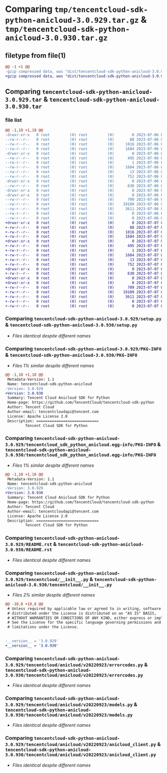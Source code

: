 # Comparing `tmp/tencentcloud-sdk-python-anicloud-3.0.929.tar.gz` & `tmp/tencentcloud-sdk-python-anicloud-3.0.930.tar.gz`

## filetype from file(1)

```diff
@@ -1 +1 @@
-gzip compressed data, was "dist/tencentcloud-sdk-python-anicloud-3.0.929.tar", last modified: Thu Jul  6 00:17:07 2023, max compression
+gzip compressed data, was "dist/tencentcloud-sdk-python-anicloud-3.0.930.tar", last modified: Fri Jul  7 00:15:37 2023, max compression
```

## Comparing `tencentcloud-sdk-python-anicloud-3.0.929.tar` & `tencentcloud-sdk-python-anicloud-3.0.930.tar`

### file list

```diff
@@ -1,19 +1,19 @@
-drwxr-xr-x   0 root         (0) root         (0)        0 2023-07-06 00:17:07.000000 tencentcloud-sdk-python-anicloud-3.0.929/
--rw-r--r--   0 root         (0) root         (0)       88 2023-07-06 00:17:07.000000 tencentcloud-sdk-python-anicloud-3.0.929/setup.cfg
--rw-r--r--   0 root         (0) root         (0)     1016 2023-07-06 00:17:07.000000 tencentcloud-sdk-python-anicloud-3.0.929/setup.py
--rw-r--r--   0 root         (0) root         (0)     1684 2023-07-06 00:17:07.000000 tencentcloud-sdk-python-anicloud-3.0.929/PKG-INFO
-drwxr-xr-x   0 root         (0) root         (0)        0 2023-07-06 00:17:07.000000 tencentcloud-sdk-python-anicloud-3.0.929/tencentcloud_sdk_python_anicloud.egg-info/
--rw-r--r--   0 root         (0) root         (0)      495 2023-07-06 00:17:07.000000 tencentcloud-sdk-python-anicloud-3.0.929/tencentcloud_sdk_python_anicloud.egg-info/SOURCES.txt
--rw-r--r--   0 root         (0) root         (0)        1 2023-07-06 00:17:07.000000 tencentcloud-sdk-python-anicloud-3.0.929/tencentcloud_sdk_python_anicloud.egg-info/dependency_links.txt
--rw-r--r--   0 root         (0) root         (0)     1684 2023-07-06 00:17:07.000000 tencentcloud-sdk-python-anicloud-3.0.929/tencentcloud_sdk_python_anicloud.egg-info/PKG-INFO
--rw-r--r--   0 root         (0) root         (0)       13 2023-07-06 00:17:07.000000 tencentcloud-sdk-python-anicloud-3.0.929/tencentcloud_sdk_python_anicloud.egg-info/top_level.txt
--rw-r--r--   0 root         (0) root         (0)      752 2023-07-06 00:17:07.000000 tencentcloud-sdk-python-anicloud-3.0.929/README.rst
-drwxr-xr-x   0 root         (0) root         (0)        0 2023-07-06 00:17:07.000000 tencentcloud-sdk-python-anicloud-3.0.929/tencentcloud/
--rw-r--r--   0 root         (0) root         (0)      630 2023-07-06 00:17:07.000000 tencentcloud-sdk-python-anicloud-3.0.929/tencentcloud/__init__.py
-drwxr-xr-x   0 root         (0) root         (0)        0 2023-07-06 00:17:07.000000 tencentcloud-sdk-python-anicloud-3.0.929/tencentcloud/anicloud/
-drwxr-xr-x   0 root         (0) root         (0)        0 2023-07-06 00:17:07.000000 tencentcloud-sdk-python-anicloud-3.0.929/tencentcloud/anicloud/v20220923/
--rw-r--r--   0 root         (0) root         (0)      709 2023-07-06 00:17:07.000000 tencentcloud-sdk-python-anicloud-3.0.929/tencentcloud/anicloud/v20220923/errorcodes.py
--rw-r--r--   0 root         (0) root         (0)    19109 2023-07-06 00:17:07.000000 tencentcloud-sdk-python-anicloud-3.0.929/tencentcloud/anicloud/v20220923/models.py
--rw-r--r--   0 root         (0) root         (0)     3611 2023-07-06 00:17:07.000000 tencentcloud-sdk-python-anicloud-3.0.929/tencentcloud/anicloud/v20220923/anicloud_client.py
--rw-r--r--   0 root         (0) root         (0)        0 2023-07-06 00:17:07.000000 tencentcloud-sdk-python-anicloud-3.0.929/tencentcloud/anicloud/v20220923/__init__.py
--rw-r--r--   0 root         (0) root         (0)        0 2023-07-06 00:17:07.000000 tencentcloud-sdk-python-anicloud-3.0.929/tencentcloud/anicloud/__init__.py
+drwxr-xr-x   0 root         (0) root         (0)        0 2023-07-07 00:15:37.000000 tencentcloud-sdk-python-anicloud-3.0.930/
+-rw-r--r--   0 root         (0) root         (0)       88 2023-07-07 00:15:37.000000 tencentcloud-sdk-python-anicloud-3.0.930/setup.cfg
+-rw-r--r--   0 root         (0) root         (0)     1016 2023-07-07 00:15:36.000000 tencentcloud-sdk-python-anicloud-3.0.930/setup.py
+-rw-r--r--   0 root         (0) root         (0)     1684 2023-07-07 00:15:37.000000 tencentcloud-sdk-python-anicloud-3.0.930/PKG-INFO
+drwxr-xr-x   0 root         (0) root         (0)        0 2023-07-07 00:15:37.000000 tencentcloud-sdk-python-anicloud-3.0.930/tencentcloud_sdk_python_anicloud.egg-info/
+-rw-r--r--   0 root         (0) root         (0)      495 2023-07-07 00:15:37.000000 tencentcloud-sdk-python-anicloud-3.0.930/tencentcloud_sdk_python_anicloud.egg-info/SOURCES.txt
+-rw-r--r--   0 root         (0) root         (0)        1 2023-07-07 00:15:37.000000 tencentcloud-sdk-python-anicloud-3.0.930/tencentcloud_sdk_python_anicloud.egg-info/dependency_links.txt
+-rw-r--r--   0 root         (0) root         (0)     1684 2023-07-07 00:15:37.000000 tencentcloud-sdk-python-anicloud-3.0.930/tencentcloud_sdk_python_anicloud.egg-info/PKG-INFO
+-rw-r--r--   0 root         (0) root         (0)       13 2023-07-07 00:15:37.000000 tencentcloud-sdk-python-anicloud-3.0.930/tencentcloud_sdk_python_anicloud.egg-info/top_level.txt
+-rw-r--r--   0 root         (0) root         (0)      752 2023-07-07 00:15:36.000000 tencentcloud-sdk-python-anicloud-3.0.930/README.rst
+drwxr-xr-x   0 root         (0) root         (0)        0 2023-07-07 00:15:37.000000 tencentcloud-sdk-python-anicloud-3.0.930/tencentcloud/
+-rw-r--r--   0 root         (0) root         (0)      630 2023-07-07 00:15:36.000000 tencentcloud-sdk-python-anicloud-3.0.930/tencentcloud/__init__.py
+drwxr-xr-x   0 root         (0) root         (0)        0 2023-07-07 00:15:37.000000 tencentcloud-sdk-python-anicloud-3.0.930/tencentcloud/anicloud/
+drwxr-xr-x   0 root         (0) root         (0)        0 2023-07-07 00:15:37.000000 tencentcloud-sdk-python-anicloud-3.0.930/tencentcloud/anicloud/v20220923/
+-rw-r--r--   0 root         (0) root         (0)      709 2023-07-07 00:15:36.000000 tencentcloud-sdk-python-anicloud-3.0.930/tencentcloud/anicloud/v20220923/errorcodes.py
+-rw-r--r--   0 root         (0) root         (0)    19109 2023-07-07 00:15:36.000000 tencentcloud-sdk-python-anicloud-3.0.930/tencentcloud/anicloud/v20220923/models.py
+-rw-r--r--   0 root         (0) root         (0)     3611 2023-07-07 00:15:36.000000 tencentcloud-sdk-python-anicloud-3.0.930/tencentcloud/anicloud/v20220923/anicloud_client.py
+-rw-r--r--   0 root         (0) root         (0)        0 2023-07-07 00:15:36.000000 tencentcloud-sdk-python-anicloud-3.0.930/tencentcloud/anicloud/v20220923/__init__.py
+-rw-r--r--   0 root         (0) root         (0)        0 2023-07-07 00:15:36.000000 tencentcloud-sdk-python-anicloud-3.0.930/tencentcloud/anicloud/__init__.py
```

### Comparing `tencentcloud-sdk-python-anicloud-3.0.929/setup.py` & `tencentcloud-sdk-python-anicloud-3.0.930/setup.py`

 * *Files identical despite different names*

### Comparing `tencentcloud-sdk-python-anicloud-3.0.929/PKG-INFO` & `tencentcloud-sdk-python-anicloud-3.0.930/PKG-INFO`

 * *Files 1% similar despite different names*

```diff
@@ -1,10 +1,10 @@
 Metadata-Version: 1.1
 Name: tencentcloud-sdk-python-anicloud
-Version: 3.0.929
+Version: 3.0.930
 Summary: Tencent Cloud Anicloud SDK for Python
 Home-page: https://github.com/TencentCloud/tencentcloud-sdk-python
 Author: Tencent Cloud
 Author-email: tencentcloudapi@tencent.com
 License: Apache License 2.0
 Description: ============================
         Tencent Cloud SDK for Python
```

### Comparing `tencentcloud-sdk-python-anicloud-3.0.929/tencentcloud_sdk_python_anicloud.egg-info/PKG-INFO` & `tencentcloud-sdk-python-anicloud-3.0.930/tencentcloud_sdk_python_anicloud.egg-info/PKG-INFO`

 * *Files 1% similar despite different names*

```diff
@@ -1,10 +1,10 @@
 Metadata-Version: 1.1
 Name: tencentcloud-sdk-python-anicloud
-Version: 3.0.929
+Version: 3.0.930
 Summary: Tencent Cloud Anicloud SDK for Python
 Home-page: https://github.com/TencentCloud/tencentcloud-sdk-python
 Author: Tencent Cloud
 Author-email: tencentcloudapi@tencent.com
 License: Apache License 2.0
 Description: ============================
         Tencent Cloud SDK for Python
```

### Comparing `tencentcloud-sdk-python-anicloud-3.0.929/README.rst` & `tencentcloud-sdk-python-anicloud-3.0.930/README.rst`

 * *Files identical despite different names*

### Comparing `tencentcloud-sdk-python-anicloud-3.0.929/tencentcloud/__init__.py` & `tencentcloud-sdk-python-anicloud-3.0.930/tencentcloud/__init__.py`

 * *Files 2% similar despite different names*

```diff
@@ -10,8 +10,8 @@
 # Unless required by applicable law or agreed to in writing, software
 # distributed under the License is distributed on an "AS IS" BASIS,
 # WITHOUT WARRANTIES OR CONDITIONS OF ANY KIND, either express or implied.
 # See the License for the specific language governing permissions and
 # limitations under the License.
 
 
-__version__ = '3.0.929'
+__version__ = '3.0.930'
```

### Comparing `tencentcloud-sdk-python-anicloud-3.0.929/tencentcloud/anicloud/v20220923/errorcodes.py` & `tencentcloud-sdk-python-anicloud-3.0.930/tencentcloud/anicloud/v20220923/errorcodes.py`

 * *Files identical despite different names*

### Comparing `tencentcloud-sdk-python-anicloud-3.0.929/tencentcloud/anicloud/v20220923/models.py` & `tencentcloud-sdk-python-anicloud-3.0.930/tencentcloud/anicloud/v20220923/models.py`

 * *Files identical despite different names*

### Comparing `tencentcloud-sdk-python-anicloud-3.0.929/tencentcloud/anicloud/v20220923/anicloud_client.py` & `tencentcloud-sdk-python-anicloud-3.0.930/tencentcloud/anicloud/v20220923/anicloud_client.py`

 * *Files identical despite different names*

